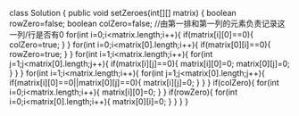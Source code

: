 class Solution {
    public void setZeroes(int[][] matrix) {
        boolean rowZero=false;
        boolean colZero=false;
        //由第一排和第一列的元素负责记录这一列/行是否有0
        for(int i=0;i<matrix.length;i++){
            if(matrix[i][0]==0){
                colZero=true;
            }
        }
        for(int i=0;i<matrix[0].length;i++){
            if(matrix[0][i]==0){
                rowZero=true;
            }
        }
        for(int i=1;i<matrix.length;i++){
            for(int j=1;j<matrix[0].length;j++){
                if(matrix[i][j]==0){
                    matrix[i][0]=0;
                    matrix[0][j]=0;
                }
            }
        }
        for(int i=1;i<matrix.length;i++){
            for(int j=1;j<matrix[0].length;j++){
                if(matrix[i][0]==0||matrix[0][j]==0){
                    matrix[i][j]=0;
                }
            }
        }
        if(colZero){
            for(int i=0;i<matrix.length;i++){
                matrix[i][0]=0;
            }
        }
        if(rowZero){
            for(int i=0;i<matrix[0].length;i++){
                matrix[0][i]=0;
            }
        }
    }
}